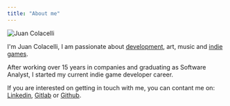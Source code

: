 ```yaml
---
title: "About me"
---
```


![Juan Colacelli](https://www.libravatar.org/gravatarproxy/ce50e92852d65d58dba26dda674e867a?s=100&default=None)

I'm Juan Colacelli, I am passionate about [development](/tags/dev), art, music and [indie games](/tags/indie).

After working over 15 years in companies and graduating as Software Analyst, I started my current indie game developer career.

If you are interested on getting in touch with me, you can contant me on: [Linkedin](https://linkedin.com/juancolacelli), [Gitlab](https://gitlab.com/juancolacelli) or [Github](https://github.com/juancolacelli).
